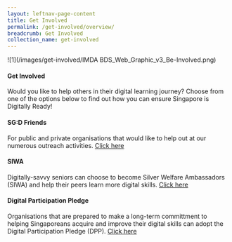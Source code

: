 ```yaml
---
layout: leftnav-page-content
title: Get Involved
permalink: /get-involved/overview/
breadcrumb: Get Involved
collection_name: get-involved
---
```

![1](/images/get-involved/IMDA BDS_Web_Graphic_v3_Be-Involved.png)

#### **Get Involved**
Would you like to help others in their digital learning journey? Choose from one of the options below to find out how you can ensure Singapore is Digitally Ready!<br>

#### SG:D Friends
For public and private organisations that would like to help out at our numerous outreach activities. [Click here](/get-involved/sgd-friends/)<br>

#### SIWA
Digitally-savvy seniors can choose to become Silver Welfare Ambassadors (SIWA) and help their peers learn more digital skills. [Click here](/get-involved/siwa/)<br>

#### Digital Participation Pledge
Organisations that are prepared to make a long-term committment to helping Singaporeans acquire and improve their digital skills can adopt the Digital Participation Pledge (DPP). [Click here](/get-involved/digital-participation-pledge/)
